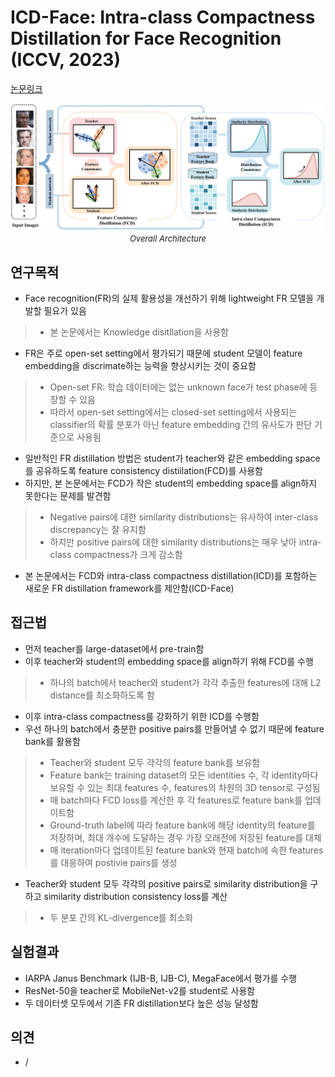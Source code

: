 # ICD-Face: Intra-class Compactness Distillation for Face Recognition (ICCV, 2023)

[논문링크](https://openaccess.thecvf.com/content/ICCV2023/html/Yu_ICD-Face_Intra-class_Compactness_Distillation_for_Face_Recognition_ICCV_2023_paper.html)

<p align="center">
    <img width="800" alt='fig1' src="./img/13_19_01.png?raw=true"></br>
    <em><font size=2>Overall Architecture</font></em>
</p>

## 연구목적
- Face recognition(FR)의 실제 활용성을 개선하기 위해 lightweight FR 모델을 개발할 필요가 있음
> - 본 논문에서는 Knowledge disitllation을 사용함
- FR은 주로 open-set setting에서 평가되기 때문에 student 모델이 feature embedding을 discrimate하는 능력을 향상시키는 것이 중요함
> - Open-set FR: 학습 데이터에는 없는 unknown face가 test phase에 등장할 수 있음
> - 따라서 open-set setting에서는 closed-set setting에서 사용되는 classifier의 확률 분포가 아닌 feature embedding 간의 유사도가 판단 기준으로 사용됨
- 일반적인 FR distillation 방법은 student가 teacher와 같은 embedding space를 공유하도록 feature consistency distiilation(FCD)를 사용함
- 하지만, 본 논문에서는 FCD가 작은 student의 embedding space를 align하지 못한다는 문제를 발견함
> - Negative pairs에 대한 similarity distributions는 유사하여 inter-class discrepancy는 잘 유지함
> - 하지만 positive pairs에 대한 similarity distributions는 매우 낮아 intra-class compactness가 크게 감소함
- 본 논문에서는 FCD와 intra-class compactness distillation(ICD)를 포함하는 새로운 FR distillation framework를 제안함(ICD-Face)

## 접근법
- 먼저 teacher를 large-dataset에서 pre-train함
- 이후 teacher와 student의 embedding space를 align하기 위해 FCD를 수행
> - 하나의 batch에서 teacher와 student가 각각 추출한 features에 대해 L2 distance를 최소화하도록 함
- 이후 intra-class compactness를 강화하기 위한 ICD를 수행함
- 우선 하나의 batch에서 충분한 positive pairs를 만들어낼 수 없기 때문에 feature bank를 활용함
> - Teacher와 student 모두 각각의 feature bank를 보유함
> - Feature bank는 training dataset의 모든 identities 수, 각 identity마다 보유할 수 있는 최대 features 수, features의 차원의 3D tensor로 구성됨
> - 매 batch마다 FCD loss를 계산한 후 각 features로 feature bank를 업데이트함
> - Ground-truth label에 따라 feature bank에 해당 identity의 feature를 저장하며, 최대 개수에 도달하는 경우 가장 오래전에 저장된 feature를 대체
> - 매 iteration마다 업데이트된 feature bank와 현재 batch에 속한 features를 대응하여 postivie pairs를 생성
- Teacher와 student 모두 각각의 positive pairs로 similarity distribution을 구하고 similarity distribution consistency loss를 계산
> - 두 분포 간의 KL-divergence를 최소화

## 실험결과
- IARPA Janus Benchmark (IJB-B, IJB-C), MegaFace에서 평가를 수행
- ResNet-50을 teacher로 MobileNet-v2를 student로 사용함
- 두 데이터셋 모두에서 기존 FR distillation보다 높은 성능 달성함

## 의견
- /